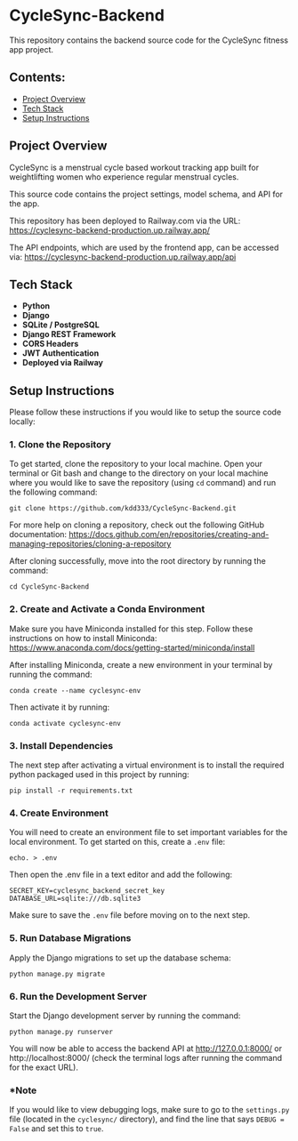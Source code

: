 # CycleSync-Backend
This repository contains the backend source code for the CycleSync fitness app project.

## Contents:

- [Project Overview](#project-overview)
- [Tech Stack](#tech-stack)
- [Setup Instructions](#setup-instructions)


## Project Overview

CycleSync is a menstrual cycle based workout tracking app built for weightlifting women who experience regular menstrual cycles.

This source code contains the project settings, model schema, and API for the app. 

This repository has been deployed to Railway.com via the URL: https://cyclesync-backend-production.up.railway.app/

The API endpoints, which are used by the frontend app, can be accessed via: https://cyclesync-backend-production.up.railway.app/api 

## Tech Stack

- **Python**  
- **Django**  
- **SQLite / PostgreSQL**  
- **Django REST Framework**  
- **CORS Headers**  
- **JWT Authentication**
- **Deployed via Railway**

## Setup Instructions

Please follow these instructions if you would like to setup the source code locally:

### 1. **Clone the Repository**


To get started, clone the repository to your local machine. Open your terminal or Git bash and change to the directory on your local machine where you would like to save the repository (using ```cd``` command) and run the following command:

``` git clone https://github.com/kdd333/CycleSync-Backend.git ```

For more help on cloning a repository, check out the following GitHub documentation: https://docs.github.com/en/repositories/creating-and-managing-repositories/cloning-a-repository


After cloning successfully, move into the root directory by running the command:

``` cd CycleSync-Backend ```


### 2. Create and Activate a Conda Environment

Make sure you have Miniconda installed for this step. Follow these instructions on how to install Miniconda: https://www.anaconda.com/docs/getting-started/miniconda/install


After installing Miniconda, create a new environment in your terminal by running the command: 

``` conda create --name cyclesync-env ```

Then activate it by running:

``` conda activate cyclesync-env ```


### 3. Install Dependencies

The next step after activating a virtual environment is to install the required python packaged used in this project by running:

``` pip install -r requirements.txt ```


### 4. Create Environment 

You will need to create an environment file to set important variables for the local environment. To get started on this, create a `.env` file:

``` echo. > .env ```

Then open the .env file in a text editor and add the following:

```
SECRET_KEY=cyclesync_backend_secret_key
DATABASE_URL=sqlite:///db.sqlite3
```

Make sure to save the `.env` file before moving on to the next step.


### 5. Run Database Migrations

Apply the Django migrations to set up the database schema:

``` python manage.py migrate ```


### 6. Run the Development Server

Start the Django development server by running the command:

``` python manage.py runserver ```

You will now be able to access the backend API at http://127.0.0.1:8000/ or http://localhost:8000/ (check the terminal logs after running the command for the exact URL).


### *Note

If you would like to view debugging logs, make sure to go to the `settings.py` file (located in the `cyclesync/` directory), and find the line that says `DEBUG = False` and set this to `true`.
